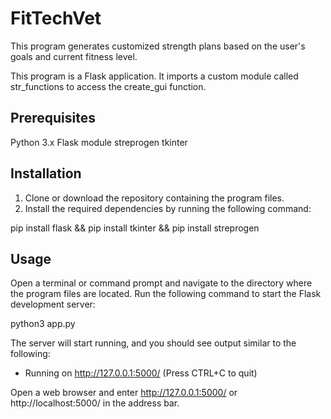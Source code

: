 # FitTechVet

This program generates customized strength plans based on the user's goals and current fitness level. 

This program is a Flask application. It imports a custom module called str_functions to access the create_gui function.

## Prerequisites
  Python 3.x
  Flask module
  streprogen
  tkinter

## Installation
1. Clone or download the repository containing the program files.
2. Install the required dependencies by running the following command:

  pip install flask
  && pip install tkinter
  && pip install streprogen

## Usage
Open a terminal or command prompt and navigate to the directory where the program files are located.
Run the following command to start the Flask development server:

  python3 app.py

The server will start running, and you should see output similar to the following:
  * Running on http://127.0.0.1:5000/ (Press CTRL+C to quit)

Open a web browser and enter http://127.0.0.1:5000/ or http://localhost:5000/ in the address bar.


